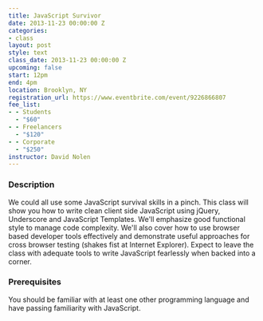 ```yaml
---
title: JavaScript Survivor
date: 2013-11-23 00:00:00 Z
categories:
- class
layout: post
style: text
class_date: 2013-11-23 00:00:00 Z
upcoming: false
start: 12pm
end: 4pm
location: Brooklyn, NY
registration_url: https://www.eventbrite.com/event/9226866807
fee_list:
- - Students
  - "$60"
- - Freelancers
  - "$120"
- - Corporate
  - "$250"
instructor: David Nolen
---
```


### Description

We could all use some JavaScript survival skills in a pinch. This
class will show you how to write clean client side JavaScript using
jQuery, Underscore and JavaScript Templates. We'll emphasize good
functional style to manage code complexity. We'll also cover how to
use browser based developer tools effectively and demonstrate useful
approaches for cross browser testing (shakes fist at Internet
Explorer). Expect to leave the class with adequate tools to write
JavaScript fearlessly when backed into a corner.

### Prerequisites

You should be familiar with at least one other programming language
and have passing familiarity with JavaScript.
